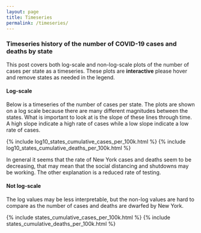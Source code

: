 ```yaml
---
layout: page
title: Timeseries
permalink: /timeseries/
---
```


### Timeseries history of the number of COVID-19 cases and deaths by state

This post covers both log-scale and non-log-scale plots of the number of cases per state as a timeseries. These plots are **interactive** please hover and remove states as needed in the legend.

#### Log-scale
Below is a timeseries of the number of cases per state. The plots are shown on a log scale because there are many different magnitudes between the states. What is important to look at is the slope of these lines through time. A high slope indicate a high rate of cases while a low slope indicate a low rate of cases.

{% include log10_states_cumulative_cases_per_100k.html %}
{% include log10_states_cumulative_deaths_per_100k.html %}

In general it seems that the rate of New York cases and deaths seem to be decreasing, that may mean that the social distancing and shutdowns may be working. The other explanation is a reduced rate of testing.

#### Not log-scale
The log values may be less interpretable, but the non-log values are hard to compare as the number of cases and deaths are dwarfed by New York.

{% include states_cumulative_cases_per_100k.html %}
{% include states_cumulative_deaths_per_100k.html %}
